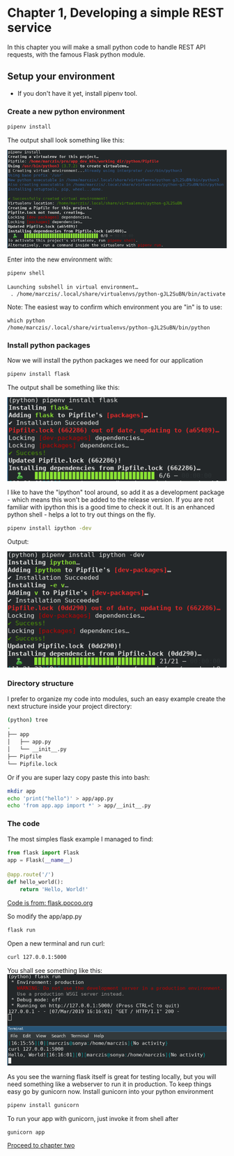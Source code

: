# Chapter 1, Developing a simple REST service
In this chapter you will make a small python code to handle REST API requests, with the famous Flask python module.

## Setup your environment
 - If you don't have it yet, install pipenv tool.

### Create a new python environment
```bash
pipenv install
```

The output shall look something like this:

![alt](./.static/pipenv_create.png)

Enter into the new environment with:

```
pipenv shell

Launching subshell in virtual environment…
 . /home/marczis/.local/share/virtualenvs/python-gJL2SuBN/bin/activate
```

Note: The easiest way to confirm which environment you are "in" is to use: 
```
which python
/home/marczis/.local/share/virtualenvs/python-gJL2SuBN/bin/python
```

### Install python packages
Now we will install the python packages we need for our application

```bash
pipenv install flask
```

The output shall be something like this:

![](.static/pipenv_flask.png)

I like to have the "ipython" tool around, so add it as a development package - which means this won't be added to the release version. If you are not familiar with ipython this is a good time to check it out. It is an enhanced python shell - helps a lot to try out things on the fly.

```bash
pipenv install ipython -dev
```

Output:

![](.static/pipenv_ipython.png)

### Directory structure
I prefer to organize my code into modules, such an easy example create the next structure inside your project directory:

```bash
(python) tree
.
├── app
│   ├── app.py
│   └── __init__.py
├── Pipfile
└── Pipfile.lock
```

Or if you are super lazy copy paste this into bash:

```bash
mkdir app
echo 'print("hello")' > app/app.py
echo 'from app.app import *' > app/__init__.py
```

### The code
The most simples flask example I managed to find:

```python
from flask import Flask
app = Flask(__name__)

@app.route('/')
def hello_world():
    return 'Hello, World!'
```

[Code is from: flask.pocoo.org](http://flask.pocoo.org/docs/1.0/quickstart/)

So modify the app/app.py
```bash
flask run
```

Open a new terminal and run curl:

```bash
curl 127.0.0.1:5000
```

You shall see something like this:
![](.static/flask_run.png)

As you see the warning flask itself is great for testing locally, but you will need something like a webserver to run it in production. To keep things easy go by gunicorn now.
Install gunicorn into your python environment

```bash
pipenv install gunicorn
```

To run your app with gunicorn, just invoke it from shell after
```bash
gunicorn app
```

[Proceed to chapter two](../Chapter-2/Chapter2.md)
